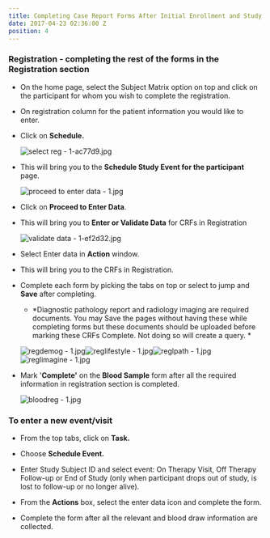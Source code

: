 ```yaml
---
title: Completing Case Report Forms After Initial Enrollment and Study Blood Draw
date: 2017-04-23 02:36:00 Z
position: 4
---
```


### Registration - completing the rest of the forms in the Registration section

* On the home page, select the Subject Matrix option on top and click on the participant for whom you wish to complete the registration.

* On registration column for the patient information you would like to enter.

* Click on **Schedule.**

  ![select reg - 1-ac77d9.jpg](/uploads/select%20reg%20-%201-ac77d9.jpg)

* This will bring you to the **Schedule Study Event for the participant** page.

  ![proceed to enter data - 1.jpg](/uploads/proceed%20to%20enter%20data%20-%201.jpg)

* Click on **Proceed to Enter Data**.

* This will bring you to **Enter or Validate Data** for CRFs in Registration

  ![validate data - 1-ef2d32.jpg](/uploads/validate%20data%20-%201-ef2d32.jpg)

* Select Enter data in **Action** window.

* This will bring you to the CRFs in Registration.

* Complete each form by picking the tabs on top or select to jump and **Save** after completing.

  * \*Diagnostic pathology report and radiology imaging are required documents. You may Save the pages without having these while completing forms but these documents should be uploaded before marking these CRFs Complete. Not doing so will create a query. \*

  ![regdemog - 1.jpg](/uploads/regdemog%20-%201.jpg)![reglifestyle - 1.jpg](/uploads/reglifestyle%20-%201.jpg)![reglpath - 1.jpg](/uploads/reglpath%20-%201.jpg)![reglimagine - 1.jpg](/uploads/reglimagine%20-%201.jpg)

* Mark '**Complete'** on the **Blood Sample** form after all the required information in registration section is completed.

  ![bloodreg - 1.jpg](/uploads/bloodreg%20-%201.jpg)

### To enter a new event/visit

* From the top tabs, click on **Task.**

* Choose **Schedule Event.**

* Enter Study Subject ID and select event: On Therapy Visit, Off Therapy Follow-up or End of Study (only when participant drops out of study, is lost to follow-up or no longer alive).

* From the **Actions** box, select the enter data icon and complete the form.

* Complete the form after all the relevant and blood draw information are collected.